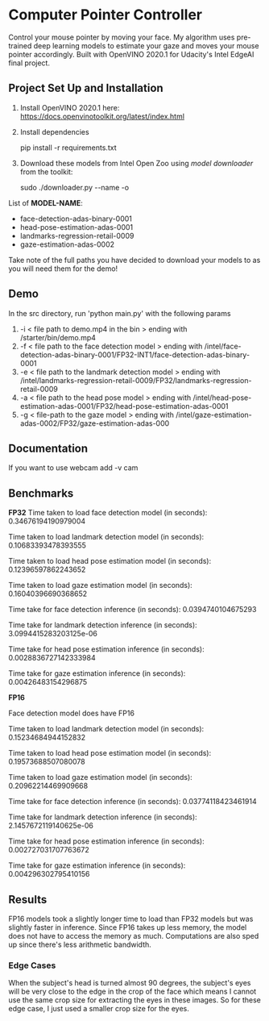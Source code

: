 # Computer Pointer Controller

Control your mouse pointer by moving your face. My algorithm uses pre-trained deep learning models to estimate your gaze and moves your mouse pointer accordingly. Built with OpenVINO 2020.1 for Udacity's Intel EdgeAI final project.


## Project Set Up and Installation
1. Install OpenVINO 2020.1 here: https://docs.openvinotoolkit.org/latest/index.html
2.  Install dependencies 

    pip install -r requirements.txt

3. Download these models from Intel Open Zoo using *model downloader* from the toolkit:

    sudo ./downloader.py --name <MODEL-NAME> -o <OUTPUT-DIR>

List of **MODEL-NAME**:
 - face-detection-adas-binary-0001 
 - head-pose-estimation-adas-0001
 - landmarks-regression-retail-0009 
 - gaze-estimation-adas-0002

Take note of the full paths you have decided to download your models to as you will need them for the demo!

## Demo
In the src directory, run 'python main.py' with the following params

 1. -i  < file path to demo.mp4 in the bin >  ending with /starter/bin/demo.mp4
 2. -f  < file path to the face detection model > ending with /intel/face-detection-adas-binary-0001/FP32-INT1/face-detection-adas-binary-0001
 3. -e  < file path to the landmark detection model > ending with /intel/landmarks-regression-retail-0009/FP32/landmarks-regression-retail-0009
 4. -a  < file path to the head pose model > ending with /intel/head-pose-estimation-adas-0001/FP32/head-pose-estimation-adas-0001
 5.  -g  < file-path to the gaze model > ending with /intel/gaze-estimation-adas-0002/FP32/gaze-estimation-adas-000

## Documentation

If you want to use webcam add -v cam 

## Benchmarks

**FP32**
Time taken to load face detection model (in seconds): 0.34676194190979004

Time taken to load landmark detection model (in seconds): 0.10683393478393555

Time taken to load head pose estimation model (in seconds): 0.12396597862243652

Time taken to load gaze estimation model (in seconds): 0.16040396690368652

Time take for face detection inference (in seconds): 0.0394740104675293

Time take for landmark detection inference (in seconds): 3.0994415283203125e-06

Time take for head pose estimation inference (in seconds): 0.0028836727142333984

Time take for gaze estimation inference (in seconds): 0.00426483154296875

**FP16**

Face detection model does have FP16

Time taken to load landmark detection model (in seconds): 0.15234684944152832

Time taken to load head pose estimation model (in seconds): 0.19573688507080078

Time taken to load gaze estimation model (in seconds): 0.20962214469909668

Time take for face detection inference (in seconds): 0.03774118423461914

Time take for landmark detection inference (in seconds): 2.1457672119140625e-06

Time take for head pose estimation inference (in seconds): 0.002727031707763672

Time take for gaze estimation inference (in seconds): 0.004296302795410156

## Results

FP16 models took a slightly longer time to load than FP32 models but was slightly faster in inference.  Since FP16 takes up less memory, the model does not have to access the memory as much. Computations are also sped up since there's less arithmetic bandwidth.
 
### Edge Cases

When the subject's head is turned almost 90 degrees, the subject's eyes will be very close to the edge in the crop of the face which means I cannot use the same crop size for extracting the eyes in these images. So for these edge case, I just used a smaller crop size for the eyes.